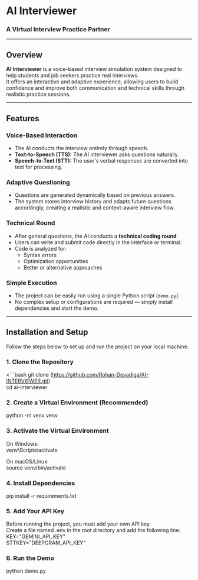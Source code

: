 # AI Interviewer
### A Virtual Interview Practice Partner

---

## Overview
**AI Interviewer** is a voice-based interview simulation system designed to help students and job seekers practice real interviews.  
It offers an interactive and adaptive experience, allowing users to build confidence and improve both communication and technical skills through realistic practice sessions.

---

## Features

### Voice-Based Interaction
- The AI conducts the interview entirely through speech.  
- **Text-to-Speech (TTS):** The AI interviewer asks questions naturally.  
- **Speech-to-Text (STT):** The user's verbal responses are converted into text for processing.  

### Adaptive Questioning
- Questions are generated dynamically based on previous answers.  
- The system stores interview history and adapts future questions accordingly, creating a realistic and context-aware interview flow.  

### Technical Round
- After general questions, the AI conducts a **technical coding round**.  
- Users can write and submit code directly in the interface or terminal.  
- Code is analyzed for:
  - Syntax errors  
  - Optimization opportunities  
  - Better or alternative approaches  

### Simple Execution
- The project can be easily run using a single Python script (`demo.py`).  
- No complex setup or configurations are required — simply install dependencies and start the demo.  

---

## Installation and Setup

Follow the steps below to set up and run the project on your local machine.

### 1. Clone the Repository
<```bash
git clone (https://github.com/Rohan-Devadiga/AI-INTERVIEWER.git)<br>
cd ai-interviewer 

### 2. Create a Virtual Environment (Recommended)
python -m venv venv

### 3. Activate the Virtual Environment
On Windows:<br>
venv\Scripts\activate

On macOS/Linux:<br>
source venv/bin/activate

### 4. Install Dependencies
pip install -r requirements.txt

### 5. Add Your API Key<br>

Before running the project, you must add your own API key.<br>
Create a file named .env in the root directory and add the following line:<br>
KEY="GEMINI_API_KEY"<br>
STTKEY="DEEPGRAM_API_KEY"

### 6. Run the Demo
python demo.py
